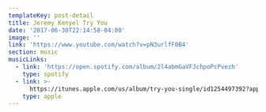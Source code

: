 ```yaml
---
templateKey: post-detail
title: Jeremy Kenyel Try You
date: '2017-06-30T22:14:58-04:00'
image: ''
link: 'https://www.youtube.com/watch?v=pN3urlfF0B4'
section: music
musicLinks:
  - link: 'https://open.spotify.com/album/2l4abmGaVFJchpoPcPvezh'
    type: spotify
  - link: >-
      https://itunes.apple.com/us/album/try-you-single/id1254497392?app=music&ign-mpt=uo%3D4
    type: apple
---
```


